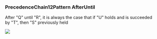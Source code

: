### PrecedenceChain12Pattern AfterUntil

After "Q" until "R", it is always the case that if "U" holds and is succeeded by "T", then "S" previously held

![](/img/patterns/PrecedenceChain12Pattern_AfterUntil.svg)
